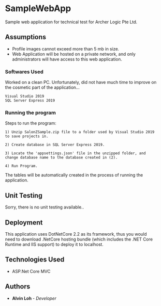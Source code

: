 # SampleWebApp

Sample web application for technical test for Archer Logic Pte Ltd.

## Assumptions

* Profile images cannot exceed more than 5 mb in size.
* Web Application will be hosted on a private network, and only administrators will have access to this web application.

### Softwares Used

Worked on a clean PC. Unfortunately, did not have much time to improve on the cosmetic part of the application...

```
Visual Studio 2019
SQL Server Express 2019
```

### Running the program

Steps to run the program:

```
1) Unzip SalonZSample.zip file to a folder used by Visual Studio 2019 to save projects in.
```

```
2) Create database in SQL Server Express 2019.
```

```
3) Locate the 'appsettings.json' file in the unzipped folder, and change database name to the database created in (2).
```

```
4) Run Program.
```

The tables will be automatically created in the process of running the application.

## Unit Testing

Sorry, there is no unit testing available..

## Deployment

This application uses DotNetCore 2.2 as its framework, thus you would need to download .NetCore hosting bundle (which includes the .NET Core Runtime and IIS support) to deploy it to localhost.

## Technologies Used

* ASP.Net Core MVC

## Authors

* **Alvin Loh** - *Developer*

